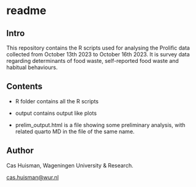 # readme

## Intro

This repository contains the R scripts used for analysing the Prolific
data collected from October 13th 2023 to October 16th 2023. It is survey
data regarding determinants of food waste, self-reported food waste and
habitual behaviours.

## Contents

- R folder contains all the R scripts

- output contains output like plots

- prelim_output.html is a file showing some preliminary analysis, with
  related quarto MD in the file of the same name.

## Author

Cas Huisman, Wageningen University & Research.

cas.huisman@wur.nl
